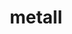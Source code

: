 ---
title: "metall"
layout: cache
categories: [package, develop-2024-05-12]
meta: {"versions": ["0.25"], "compilers": ["cce@=15.0.1", "gcc@=10.3.0", "gcc@=11.4.0", "gcc@=9.4.0", "oneapi@=2024.0.0"], "oss": ["rhel8", "sle_hpc15", "ubuntu20.04", "ubuntu22.04"], "platforms": ["linux"], "targets": ["neoverse_v1", "neoverse_v2", "ppc64le", "x86_64_v3", "x86_64_v4", "zen4"], "stacks": ["e4s", "e4s-cray-rhel", "e4s-cray-sles", "e4s-neoverse-v2", "e4s-neoverse_v1", "e4s-oneapi", "e4s-power", "root"], "num_specs": 7, "num_specs_by_stack": {"root": 7, "e4s-cray-rhel": 1, "e4s-cray-sles": 1, "e4s-power": 1, "e4s-neoverse_v1": 1, "e4s-neoverse-v2": 1, "e4s": 1, "e4s-oneapi": 1}}
spec_details: [{"hash": "mkz7wt5tugkenpotwkjpksxz7jdodaqb", "compiler": "cce@=15.0.1", "versions": ["0.25"], "os": "rhel8", "platform": "linux", "target": "zen4", "variants": ["build_system=cmake", "build_type=Release", "generator=make", "~ipo"], "stacks": ["root", "e4s-cray-rhel"], "size": "-", "tarball": "https://binaries.spack.io/releases/develop-2024-05-12/build_cache/linux-rhel8-zen4/cce-15.0.1/metall-0.25/linux-rhel8-zen4-cce-15.0.1-metall-0.25-mkz7wt5tugkenpotwkjpksxz7jdodaqb.spack"}, {"hash": "7jil4a6xnpkvtczr2bycykx5q6xubfly", "compiler": "gcc@=10.3.0", "versions": ["0.25"], "os": "sle_hpc15", "platform": "linux", "target": "x86_64_v4", "variants": ["build_system=cmake", "build_type=Release", "generator=make", "~ipo"], "stacks": ["root", "e4s-cray-sles"], "size": "-", "tarball": "https://binaries.spack.io/releases/develop-2024-05-12/build_cache/linux-sle_hpc15-x86_64_v4/gcc-10.3.0/metall-0.25/linux-sle_hpc15-x86_64_v4-gcc-10.3.0-metall-0.25-7jil4a6xnpkvtczr2bycykx5q6xubfly.spack"}, {"hash": "lhi3pqzyrta7m6jzb7qddexksso5qi5o", "compiler": "gcc@=9.4.0", "versions": ["0.25"], "os": "ubuntu20.04", "platform": "linux", "target": "ppc64le", "variants": ["build_system=cmake", "build_type=Release", "generator=make", "~ipo"], "stacks": ["e4s-power", "root"], "size": "-", "tarball": "https://binaries.spack.io/releases/develop-2024-05-12/build_cache/linux-ubuntu20.04-ppc64le/gcc-9.4.0/metall-0.25/linux-ubuntu20.04-ppc64le-gcc-9.4.0-metall-0.25-lhi3pqzyrta7m6jzb7qddexksso5qi5o.spack"}, {"hash": "i6c7aozh5a5zf4zwee3her252t7ltfl5", "compiler": "gcc@=11.4.0", "versions": ["0.25"], "os": "ubuntu22.04", "platform": "linux", "target": "neoverse_v1", "variants": ["build_system=cmake", "build_type=Release", "generator=make", "~ipo"], "stacks": ["e4s-neoverse_v1", "root"], "size": "-", "tarball": "https://binaries.spack.io/releases/develop-2024-05-12/build_cache/linux-ubuntu22.04-neoverse_v1/gcc-11.4.0/metall-0.25/linux-ubuntu22.04-neoverse_v1-gcc-11.4.0-metall-0.25-i6c7aozh5a5zf4zwee3her252t7ltfl5.spack"}, {"hash": "f6vzawxakylf3vifg4d4r3dsxqgavang", "compiler": "gcc@=11.4.0", "versions": ["0.25"], "os": "ubuntu22.04", "platform": "linux", "target": "neoverse_v2", "variants": ["build_system=cmake", "build_type=Release", "generator=make", "~ipo"], "stacks": ["root", "e4s-neoverse-v2"], "size": "-", "tarball": "https://binaries.spack.io/releases/develop-2024-05-12/build_cache/linux-ubuntu22.04-neoverse_v2/gcc-11.4.0/metall-0.25/linux-ubuntu22.04-neoverse_v2-gcc-11.4.0-metall-0.25-f6vzawxakylf3vifg4d4r3dsxqgavang.spack"}, {"hash": "mg2bt6i4qi3w7qjizrz636cm5w7j65bq", "compiler": "gcc@=11.4.0", "versions": ["0.25"], "os": "ubuntu22.04", "platform": "linux", "target": "x86_64_v3", "variants": ["build_system=cmake", "build_type=Release", "generator=make", "~ipo"], "stacks": ["root", "e4s"], "size": "-", "tarball": "https://binaries.spack.io/releases/develop-2024-05-12/build_cache/linux-ubuntu22.04-x86_64_v3/gcc-11.4.0/metall-0.25/linux-ubuntu22.04-x86_64_v3-gcc-11.4.0-metall-0.25-mg2bt6i4qi3w7qjizrz636cm5w7j65bq.spack"}, {"hash": "2exnjbfjmcykd3qmko77axiu4ytbb3ib", "compiler": "oneapi@=2024.0.0", "versions": ["0.25"], "os": "ubuntu22.04", "platform": "linux", "target": "x86_64_v3", "variants": ["build_system=cmake", "build_type=Release", "generator=make", "~ipo"], "stacks": ["root", "e4s-oneapi"], "size": "-", "tarball": "https://binaries.spack.io/releases/develop-2024-05-12/build_cache/linux-ubuntu22.04-x86_64_v3/oneapi-2024.0.0/metall-0.25/linux-ubuntu22.04-x86_64_v3-oneapi-2024.0.0-metall-0.25-2exnjbfjmcykd3qmko77axiu4ytbb3ib.spack"}]
---